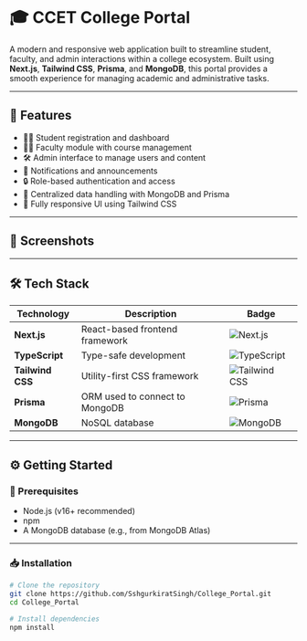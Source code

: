 # 🎓 CCET College Portal

A modern and responsive web application built to streamline student, faculty, and admin interactions within a college ecosystem. Built using **Next.js**, **Tailwind CSS**, **Prisma**, and **MongoDB**, this portal provides a smooth experience for managing academic and administrative tasks.

---

## 🚀 Features

- 🧑‍🎓 Student registration and dashboard  
- 🧑‍🏫 Faculty module with course management  
- 🛠️ Admin interface to manage users and content  
- 📨 Notifications and announcements  
- 🔒 Role-based authentication and access  
- 📁 Centralized data handling with MongoDB and Prisma  
- 📱 Fully responsive UI using Tailwind CSS  

---

## 📸 Screenshots

<!-- Add screenshots below. Example: -->
<!-- ![Login Page](public/screenshots/login-page.png) -->
<!-- ![Student Dashboard](public/screenshots/student-dashboard.png) -->
<!-- ![Admin Panel](public/screenshots/admin-panel.png) -->

---

## 🛠 Tech Stack

|    Technology    |           Description              |  Badge  |
|------------------|------------------------------------|---------|
| **Next.js**      | React-based frontend framework     |![Next.js](https://img.shields.io/badge/Next.js-000000?style=for-the-badge&logo=nextdotjs&logoColor=white) |
| **TypeScript**   | Type-safe development              |![TypeScript](https://img.shields.io/badge/TypeScript-3178C6?style=for-the-badge&logo=typescript&logoColor=white) |
| **Tailwind CSS** | Utility-first CSS framework        |![Tailwind CSS](https://img.shields.io/badge/TailwindCSS-38B2AC?style=for-the-badge&logo=tailwind-css&logoColor=white) |
| **Prisma**       | ORM used to connect to MongoDB     |![Prisma](https://img.shields.io/badge/Prisma-2D3748?style=for-the-badge&logo=prisma&logoColor=white) |
| **MongoDB**      | NoSQL database                     |![MongoDB](https://img.shields.io/badge/MongoDB-4EA94B?style=for-the-badge&logo=mongodb&logoColor=white) |

---

## ⚙️ Getting Started

### 🧩 Prerequisites

- Node.js (v16+ recommended)  
- npm  
- A MongoDB database (e.g., from MongoDB Atlas)  

---

### 📥 Installation

```bash
# Clone the repository
git clone https://github.com/SshgurkiratSingh/College_Portal.git
cd College_Portal

# Install dependencies
npm install
